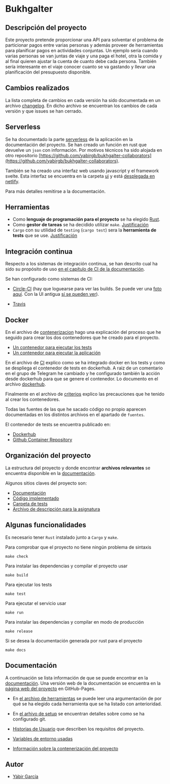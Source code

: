 # Bukhgalter

## Descripción del proyecto

Este proyecto pretende proporcionar una API para solventar el problema de
particionar pagos entre varias personas y además proveer de herramientas para
planificar pagos en actividades conjuntas. Un ejemplo sería cuando varias
personas se van juntas de viaje y una paga el hotel, otra la comida y al final
quieren ajustar la cuenta de cuanto debe cada persona. También sería interesante
en el viaje conocer cuanto se va gastando y llevar una planificación del
presupuesto disponible.

## Cambios realizados

La lista completa de cambios en cada versión ha sido documentada en un archivo
[changelog](docs/changelog.md). En dicho archivo se encuentran los cambios de cada 
versión y que issues se han cerrado.

## Serverless

Se ha documentado la parte [serverless](docs/serverless.md) de la aplicación en
la documentación  del proyecto. Se han creado un función en rust que devuelve un
`json` con información. Por motivos técnicos ha sido alojada en otro repositorio
[https://github.com/yabirgb/bukhgalter-collaborators](https://github.com/yabirgb/bukhgalter-collaborators).

También se ha creado una interfaz web usando javascript y el framework svelte. Esta
interfaz se encuentra en la carpeta [ui](https://github.com/yabirgb/bukhgalter/tree/master/ui)
y está [desplegada en netlify](https://bukhgalter.netlify.app/).

Para más detalles remitirse a la documentación.

## Herramientas

- Como **lenguaje de programación para el proyecto** se ha elegido
  [Rust](https://www.rust-lang.org/).
- Como **gestor de tareas** se ha decidido utilizar `make`. [Justificación](/docs/herramientas.md)
- `Cargo` con su utilidad de `testing` (`cargo test`) sera la **herramienta de tests** que se use. [Justificación](/docs/herramientas.md)

## Integración continua

Respecto a los sistemas de integración continua, se han descrito cual ha sido su propósito
de uso [en el capítulo de CI de la documentación](docs/CI.md).

Se han configurado como sistemas de CI:

- [Circle-CI](https://app.circleci.com/pipelines/github/yabirgb/bukhgalter) (hay que loguearse para ver las builds. Se puede ver una [foto aquí](docs/images/circle_ci.png). Con la UI antigua [sí se pueden ver](https://circleci.com/gh/yabirgb/bukhgalter)).

- [Travis](https://travis-ci.com/github/yabirgb/bukhgalter/builds/)

## Docker

En el archivo de [contenerizacion](docs/contenerizacion.md) hago una explicación
del proceso que he seguido para crear los dos contenedores que he creado para el
proyecto.

- [Un contenedor para ejecutar los tests](dockerfiles/testing/slim/Dockerfile)
- [Un contenedor para ejecutar la aplicación](dockerfiles/alpine/Dockerfile)

En el archivo de [CI](docs/CI.md) explico como se ha integrado docker en los
tests y como se despliega el contenedor de tests en dockerhub. A raiz de un comentario 
en el grupo de Telegram he cambiado y he configurado también la acción desde dockerhub
para que se genere el contenedor. Lo documento en el archivo [dockerhub](docs/dockerhub.md).

Finalmente en el archivo de [criterios](docs/criterios.md) explico las
precauciones que he tenido al crear los contenedores.

Todas las fuentes de las que he sacado código no propio aparecen documentadas en los
distintos archivos en el apartado de `fuentes`.

El contenedor de tests se encuentra publicado en:

- [Dockerhub](https://hub.docker.com/repository/docker/yabirgb/bukhgalter)
- [Github Container Repository](https://github.com/users/yabirgb/packages/container/package/bukhgalter)

## Organización del proyecto

La estructura del proyecto y donde encontrar **archivos relevantes** se encuentra
disponible en la [documentación](docs/organizacion.md).

Algunos sitios claves del proyecto son:

- [Documentación](docs/)
- [Código implementado](src/)
- [Carpeta de tests](tests/)
- [Archivo de descripción para la asignatura](iv.yaml)

## Algunas funcionalidades

Es necesario tener `Rust` instalado junto a `Cargo` y `make`.

Para comprobar que el proyecto no tiene ningún problema de sintaxis

    make check

Para instalar las dependencias y compilar el proyecto usar

    make build 

Para ejecutar los tests

    make test

Para ejecutar el servicio usar

    make run

Para instalar las dependencias y compilar en modo de producción

    make release

Si se desea la documentación generada por rust para el proyecto

    make docs

## Documentación

A continuación se lista información de que se puede encontrar en la [documentación](docs).
Una versión web de la documentación se encuentra en la 
[página web del proyecto](https://yabirgb.github.io/bukhgalter/) en GitHub-Pages.

- En [el archivo de herramientas](docs/herramientas.md) se puede leer una
  argumentación de por qué se ha elegido cada herramienta que se ha listado con anterioridad.

- En [el arhivo de setup](docs/setup.md) se encuentran detalles sobre como se ha
  configurado git.

- [Historias de Usuario](docs/HU.md) que describen los requisitos del proyecto.

- [Variables de entorno usadas](docs/env.md)

- [Información sobre la contenerización del proyecto](docs/contenerizacion.md)


## Autor

- [Yábir García](https://github.com/yabirgb)
